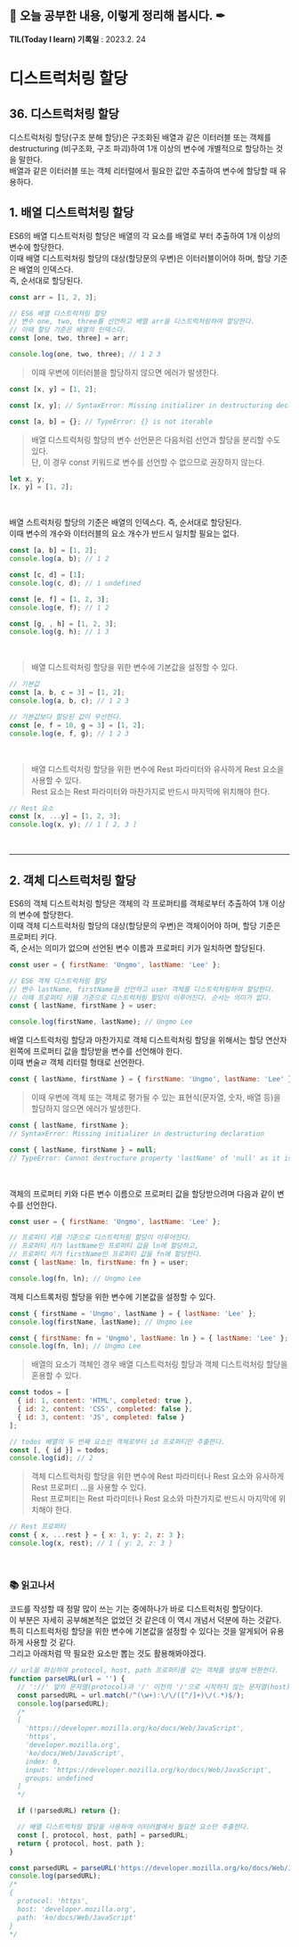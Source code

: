 ## 📕 오늘 공부한 내용, 이렇게 정리해 봅시다. ✒

**TIL(Today I learn) 기록일** : 2023.2. 24

# 디스트럭처링 할당


## 36. 디스트럭처링 할당

디스트럭처링 할당(구조 분해 할당)은 구조화된 배열과 같은 이터러블 또는 객체를 destructuring (비구조화, 구조 파괴)하여 1개 이상의 변수에 개별적으로 할당하는 것을 말한다.   
배열과 같은 이터러블 또는 객체 리터럴에서 필요한 값만 추출하여 변수에 할당할 때 유용하다.    
    
## 1. 배열 디스트럭처링 할당   
   
    
ES6의 배열 디스트럭처링 할당은 배열의 각 요소를 배열로 부터 추출하여 1개 이상의 변수에 할당한다.   
이때 배열 디스트럭처링 할당의 대상(할당문의 우변)은 이터러블이어야 하며, 할당 기준은 배열의 인덱스다.   
즉, 순서대로 할당된다.   
```js
const arr = [1, 2, 3];

// ES6 배열 디스트럭처링 할당
// 변수 one, two, three를 선언하고 배열 arr을 디스트럭처링하여 할당한다.
// 이때 할당 기준은 배열의 인덱스다.
const [one, two, three] = arr;

console.log(one, two, three); // 1 2 3
```
>이때 우변에 이터러블을 할당하지 않으면 에러가 발생한다. 
```js
const [x, y] = [1, 2];

const [x, y]; // SyntaxError: Missing initializer in destructuring declaration

const [a, b] = {}; // TypeError: {} is not iterable
```

> 배열 디스트럭처링 할당의 변수 선언문은 다음처럼 선언과 할당을 분리할 수도 있다.    
> 단, 이 경우 const 키워드로 변수를 선언할 수 없으므로 권장하지 않는다.
```js
let x, y;
[x, y] = [1, 2];
```

<br>

배열 스트럭처링 할당의 기준은 배열의 인덱스다. 즉, 순서대로 할당된다.   
이때 변수의 개수와 이터러블의 요소 개수가 반드시 일치할 필요는 없다.   
```js
const [a, b] = [1, 2];
console.log(a, b); // 1 2

const [c, d] = [1];
console.log(c, d); // 1 undefined

const [e, f] = [1, 2, 3];
console.log(e, f); // 1 2

const [g, , h] = [1, 2, 3];
console.log(g, h); // 1 3
```

<br>

>배열 디스트럭처링 할당을 위한 변수에 기본값을 설정할 수 있다.   
```js
// 기본값
const [a, b, c = 3] = [1, 2];
console.log(a, b, c); // 1 2 3

// 기본값보다 할당된 값이 우선한다.
const [e, f = 10, g = 3] = [1, 2];
console.log(e, f, g); // 1 2 3
```
<br>

>배열 디스트럭처링 할당을 위한 변수에 Rest 파라미터와 유사하게 Rest 요소을 사용할 수 있다.   
>Rest 요소는 Rest 파라미터와 마찬가지로 반드시 마지막에 위치해야 한다.   
```js
// Rest 요소
const [x, ...y] = [1, 2, 3];
console.log(x, y); // 1 [ 2, 3 ]
```

<br>

---

## 2. 객체 디스트럭처링 할당
ES6의 객체 디스트럭처링 할당은 객체의 각 프로퍼티를 객체로부터 추출하여 1개 이상의 변수에 할당한다.    
이때 객체 디스트럭처링 할당의 대상(할당문의 우변)은 객체이어야 하며, 할당 기준은 프로퍼티 키다.   
즉, 순서는 의미가 없으며 선언된 변수 이름과 프로퍼티 키가 일치하면 할당된다.   
```js
const user = { firstName: 'Ungmo', lastName: 'Lee' };

// ES6 객체 디스트럭처링 할당
// 변수 lastName, firstName을 선언하고 user 객체를 디스트럭처링하여 할당한다.
// 이때 프로퍼티 키를 기준으로 디스트럭처링 할당이 이루어진다. 순서는 의미가 없다.
const { lastName, firstName } = user;

console.log(firstName, lastName); // Ungmo Lee
```
배열 디스트럭처링 할당과 마찬가지로 객체 디스트럭처링 할당을 위해서는 할당 연산자 왼쪽에 프로퍼티 값을 할당받을 변수를 선언해야 한다.   
이때 변술ㄹ 객체 리터럴 형태로 선언한다.   
```js
const { lastName, firstName } = { firstName: 'Ungmo', lastName: 'Lee' };
```
>이때 우변에 객체 또는 객체로 평가될 수 있는 표현식(문자열, 숫자, 배열 등)을 할당하지 않으면 에러가 발생한다.   
```js
const { lastName, firstName };
// SyntaxError: Missing initializer in destructuring declaration

const { lastName, firstName } = null;
// TypeError: Cannot destructure property 'lastName' of 'null' as it is null.
```

<br>

객체의 프로퍼티 키와 다른 변수 이름으로 프로퍼티 값을 할당받으려며 다음과 같이 변수를 선언한다.   
```js
const user = { firstName: 'Ungmo', lastName: 'Lee' };

// 프로퍼티 키를 기준으로 디스트럭처링 할당이 이루어진다.
// 프로퍼티 키가 lastName인 프로퍼티 값을 ln에 할당하고,
// 프로퍼티 키가 firstName인 프로퍼티 값을 fn에 할당한다.
const { lastName: ln, firstName: fn } = user;

console.log(fn, ln); // Ungmo Lee
```
객체 디스트록처링 할당을 위한 변수에 기본값을 설정할 수 있다.   
```js
const { firstName = 'Ungmo', lastName } = { lastName: 'Lee' };
console.log(firstName, lastName); // Ungmo Lee

const { firstName: fn = 'Ungmo', lastName: ln } = { lastName: 'Lee' };
console.log(fn, ln); // Ungmo Lee
```

>배열의 요소가 객체인 경우 배열 디스트럭처링 할당과 객체 디스트럭처링 할당을 혼용할 수 있다.   
```js
const todos = [
  { id: 1, content: 'HTML', completed: true },
  { id: 2, content: 'CSS', completed: false },
  { id: 3, content: 'JS', completed: false }
];

// todos 배열의 두 번째 요소인 객체로부터 id 프로퍼티만 추출한다.
const [, { id }] = todos;
console.log(id); // 2
```

>객체 디스트럭처링 할당을 위한 변수에 Rest 파라미터나 Rest 요소와 유사하게 Rest 프로퍼티 ...을 사용할 수 있다.   
>Rest 프로퍼티는 Rest 파라미터나 Rest 요소와 마찬가지로 반드시 마지막에 위치해야 한다.   
```js
// Rest 프로퍼티
const { x, ...rest } = { x: 1, y: 2, z: 3 };
console.log(x, rest); // 1 { y: 2, z: 3 }
```


<br>

### 📚 읽고나서

코드를 작성할 때 정말 많이 쓰는 기는 중에하나가 바로 디스트럭처링 할당이다.   
이 부분은 자세히 공부해본적은 없었던 것 같은데 이 역시 개념서 덕분에 하는 것같다.    
특히 디스트럭처링 할당을 위한 변수에 기본값을 설정할 수 있다는 것을 알게되어 유용하게 사용할 것 같다.    
그리고 아래처럼 딱 필요한 요소만 뽑는 것도 활용해봐야겠다. 
```js
// url을 파싱하여 protocol, host, path 프로퍼티를 갖는 객체를 생성해 반환한다.
function parseURL(url = '') {
  // '://' 앞의 문자열(protocol)과 '/' 이전의 '/'으로 시작하지 않는 문자열(host)과 '/' 이후의 문자열(path)을 검색한다.
  const parsedURL = url.match(/^(\w+):\/\/([^/]+)\/(.*)$/);
  console.log(parsedURL);
  /*
  [
    'https://developer.mozilla.org/ko/docs/Web/JavaScript',
    'https',
    'developer.mozilla.org',
    'ko/docs/Web/JavaScript',
    index: 0,
    input: 'https://developer.mozilla.org/ko/docs/Web/JavaScript',
    groups: undefined
  ]
  */

  if (!parsedURL) return {};

  // 배열 디스트럭처링 할당을 사용하여 이터러블에서 필요한 요소만 추출한다.
  const [, protocol, host, path] = parsedURL;
  return { protocol, host, path };
}

const parsedURL = parseURL('https://developer.mozilla.org/ko/docs/Web/JavaScript');
console.log(parsedURL);
/*
{
  protocol: 'https',
  host: 'developer.mozilla.org',
  path: 'ko/docs/Web/JavaScript'
}
*/
```
